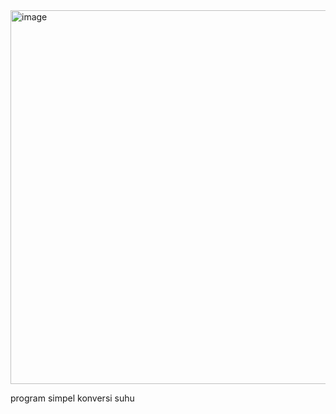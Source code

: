 <img width="825" height="598" alt="image" src="https://github.com/user-attachments/assets/ba4fad3a-ce39-467e-a629-03bd907ad369" />

program simpel konversi suhu
